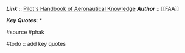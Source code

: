 ***Link***      :: [Pilot's Handbook of Aeronautical Knowledge](https://www.faa.gov/sites/faa.gov/files/regulations_policies/handbooks_manuals/aviation/phak/09_phak_ch7.pdf)
***Author*** :: [[FAA]]

***Key Quotes***:
* 

#source #phak 

#todo :: add key quotes